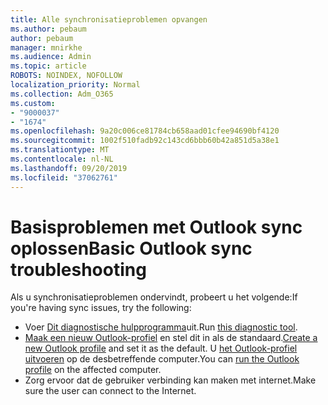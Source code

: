 ```yaml
---
title: Alle synchronisatieproblemen opvangen
ms.author: pebaum
author: pebaum
manager: mnirkhe
ms.audience: Admin
ms.topic: article
ROBOTS: NOINDEX, NOFOLLOW
localization_priority: Normal
ms.collection: Adm_O365
ms.custom:
- "9000037"
- "1674"
ms.openlocfilehash: 9a20c006ce81784cb658aad01cfee94690bf4120
ms.sourcegitcommit: 1002f510fadb92c143cd6bbb60b42a851d5a38e1
ms.translationtype: MT
ms.contentlocale: nl-NL
ms.lasthandoff: 09/20/2019
ms.locfileid: "37062761"
---
```

# <a name="basic-outlook-sync-troubleshooting"></a><span data-ttu-id="55cc5-102">Basisproblemen met Outlook sync oplossen</span><span class="sxs-lookup"><span data-stu-id="55cc5-102">Basic Outlook sync troubleshooting</span></span>

<span data-ttu-id="55cc5-103">Als u synchronisatieproblemen ondervindt, probeert u het volgende:</span><span class="sxs-lookup"><span data-stu-id="55cc5-103">If you're having sync issues, try the following:</span></span>

- <span data-ttu-id="55cc5-104">Voer [Dit diagnostische hulpprogramma](https://aka.ms/sara-outlooksendreceive)uit.</span><span class="sxs-lookup"><span data-stu-id="55cc5-104">Run [this diagnostic tool](https://aka.ms/sara-outlooksendreceive).</span></span>
- <span data-ttu-id="55cc5-105">[Maak een nieuw Outlook-profiel](https://support.office.com/article/f544c1ba-3352-4b3b-be0b-8d42a540459d) en stel dit in als de standaard.</span><span class="sxs-lookup"><span data-stu-id="55cc5-105">[Create a new Outlook profile](https://support.office.com/article/f544c1ba-3352-4b3b-be0b-8d42a540459d) and set it as the default.</span></span> <span data-ttu-id="55cc5-106">U [het Outlook-profiel uitvoeren](https://aka.ms/SaRA-OutlookSetupProfile) op de desbetreffende computer.</span><span class="sxs-lookup"><span data-stu-id="55cc5-106">You can [run the Outlook profile](https://aka.ms/SaRA-OutlookSetupProfile) on the affected computer.</span></span>
- <span data-ttu-id="55cc5-107">Zorg ervoor dat de gebruiker verbinding kan maken met internet.</span><span class="sxs-lookup"><span data-stu-id="55cc5-107">Make sure the user can connect to the Internet.</span></span> 